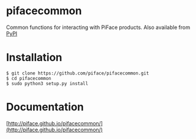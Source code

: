 pifacecommon
============

Common functions for interacting with PiFace products. Also available from 
[PyPI](https://pypi.python.org/pypi/pifacecommon/)

Installation
=================

    $ git clone https://github.com/piface/pifacecommon.git
    $ cd pifacecommon
    $ sudo python3 setup.py install

Documentation
=============

[http://piface.github.io/pifacecommon/](http://piface.github.io/pifacecommon/)
